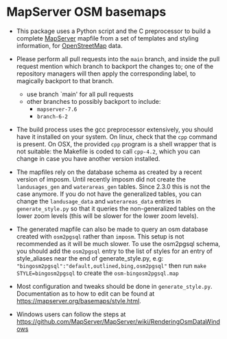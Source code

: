 # MapServer OSM basemaps

- This package uses a Python script and the C preprocessor to build a
  complete [MapServer](https://mapserver.org) mapfile from a set of templates and styling information, 
  for [OpenStreetMap](https://www.openstreetmap.org) data.

- Please perform all pull requests into the `main` branch, and 
  inside the pull request mention which branch to backport the changes to; 
  one of the repository managers will then apply the corresponding label, 
  to magically backport to that branch.

  - use branch `main' for all pull requests
  - other branches to possibly backport to include:
    - `mapserver-7.6`
    - `branch-6-2`

- The build process uses the gcc preprocessor extensively, you should have it installed on your
  system. On linux, check that the `cpp` command is present. On OSX, the provided `cpp` program is a shell
  wrapper that is not suitable: the Makefile is coded to call `cpp-4.2`, which you can change in case
  you have another version installed.

- The mapfiles rely on the database schema as created by a recent version of imposm. Until recently
  imposm did not create the `landusages_gen` and `waterareas_gen` tables. Since 2.3.0 this is not the case anymore.
  If you do not have the generalized tables, you can change the `landusage_data` and `waterareas_data` entries in
  `generate_style.py` so that it queries the non-generalized
  tables on the lower zoom levels (this will be slower for the lower zoom levels).

- The generated mapfile can also be made to query an osm database created with `osm2pgsql` rather than `imposm`.
  This setup is not recommended as it will be much slower. To use the osm2pgsql schema, you should add the `osm2pgsql`
  entry to the list of styles for an entry of style_aliases near the end of generate_style.py, e.g:
  `"bingosm2pgsql":"default,outlined,bing,osm2pgsql"` then run `make STYLE=bingosm2pgsql` to create the `osm-bingosm2pgsql.map`

- Most configuration and tweaks should be done in `generate_style.py`.
  Documentation as to how to edit can be found at
  https://mapserver.org/basemaps/style.html.
  
- Windows users can follow the steps at https://github.com/MapServer/MapServer/wiki/RenderingOsmDataWindows
